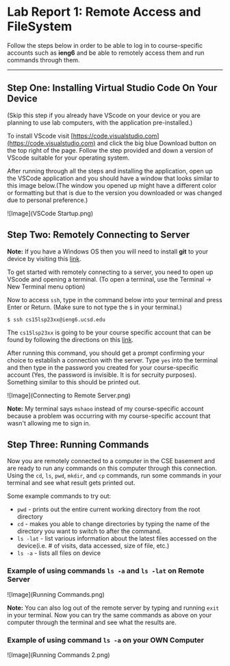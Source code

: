 # Lab Report 1: Remote Access and FileSystem

Follow the steps below in order to be able to log in to course-specific accounts such as **ieng6** and be able to remotely access them and run commands through them.

---

## Step One: Installing Virtual Studio Code On Your Device

(Skip this step if you already have VScode on your device or you are planning to use lab computers, with the application pre-installed.)

To install VScode visit [https://code.visualstudio.com](https://code.visualstudio.com) and click the big blue Download button on the top right of the page. Follow the step provided and down a version of VScode suitable for your operating system.

After running through all the steps and installing the application, open up the VSCode application and you should have a window that looks similar to this image below.(The window you opened up might have a different color or formatting but that is due to the version you downloaded or was changed due to personal preference.)

![Image](VSCode Startup.png)

## Step Two: Remotely Connecting to Server

**Note:** If you have a Windows OS then you will need to install **git** to your device by visiting this [link](https://gitforwindows.org).

To get started with remotely connecting to a server, you need to open up VScode and opening a terminal. (To open a terminal, use the Terminal → New Terminal menu option)

Now to access `ssh`, type in the command below into your terminal and press Enter or Return. (Make sure to not type the `$` in your terminal.)

  `$ ssh cs15lsp23xx@ieng6.ucsd.edu`
  
 The `cs15lsp23xx` is going to be your course specific account that can be found by following the directions on this [link](https://sdacs.ucsd.edu/~icc/index.php).
 
 After running this command, you should get a prompt confirming your choice to establish a connection with the server. Type `yes` into the terminal and then type in the password you created for your course-specific account (Yes, the password is invisible. It is for secruity purposes). Something similar to this should be printed out.
 
 ![Image](Connecting to Remote Server.png)
 
 **Note:** My terminal says `mshaoo` instead of my course-specific account because a problem was occurring with my course-specific account that wasn't allowing me to sign in.
 
## Step Three: Running Commands
 
 Now you are remotely connected to a computer in the CSE basement and are ready to run any commands on this computer through this connection. Using the `cd`, `ls`, `pwd`, `mkdir`, and `cp` commands, run some commands in your terminal and see what result gets printed out.
 
 Some example commands to try out:
 * `pwd` - prints out the entire current working directory from the root directory
 * `cd` - makes you able to change directories by typing the name of the directory you want to switch to after the command.
 * `ls -lat` - list various information about the latest files accessed on the device(i.e. # of visits, data accessed, size of file, etc.) 
 * `ls -a` - lists all files on device


### Example of using commands `ls -a` and `ls -lat` on Remote Server
![Image](Running Commands.png)

**Note:** You can also log out of the remote server by typing and running `exit` in your terminal. Now you can try the same commands as above on your computer through the terminal and see what the results are.

### Example of using command `ls -a` on your OWN Computer
![Image](Running Commands 2.png)
